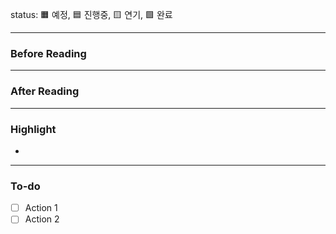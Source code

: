 
status: 🟧 예정, 🟦 진행중, 🟨 연기, 🟩 완료

---
### Before Reading



---
### After Reading


---
### Highlight
- 

---
### To-do
- [ ] Action 1
- [ ] Action 2
